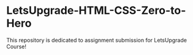 # LetsUpgrade-HTML-CSS-Zero-to-Hero
This repository is dedicated to assignment submission for LetsUpgrade Course!
